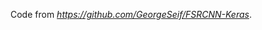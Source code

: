 Code from <i><a href="https://github.com/GeorgeSeif/FSRCNN-Keras">https://github.com/GeorgeSeif/FSRCNN-Keras</a></i>.
